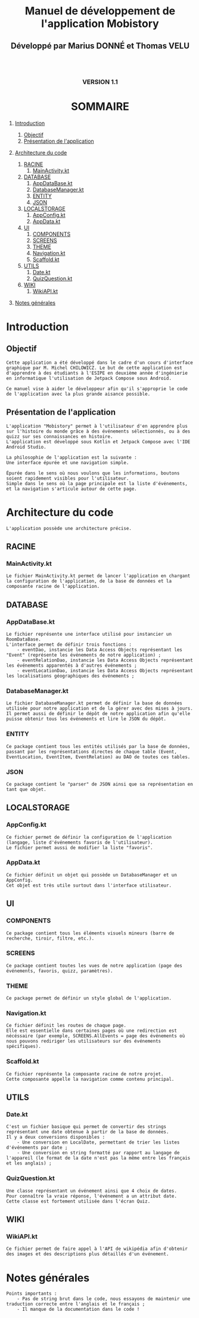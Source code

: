 <h1 align="center">Manuel de développement de l'application Mobistory</h1>
<h2 align="center">Développé par Marius DONNÉ et Thomas VELU</h2> 

<br>
<br>

<h3 align="center"> VERSION 1.1 </h3>

<div style="page-break-after: always;"></div>

<h1 align="center">SOMMAIRE</h1>

1. [Introduction](#introduction)  
    1. [Objectif](#objectif)  
	2. [Présentation de l'application](#présentation-de-lapplication)

2. [Architecture du code](#architecture-du-code)
    1. [RACINE](#racine)
        1. [MainActivity.kt](#mainactivitykt)
    2. [DATABASE](#database)
        1. [AppDataBase.kt](#appdatabasekt)
        2. [DatabaseManager.kt](#databasemanagerkt)
        3. [ENTITY](#entity)
        4. [JSON](#json)
    3. [LOCALSTORAGE](#localstorage)
        1. [AppConfig.kt](#appconfigkt)
        2. [AppData.kt](#appdatakt)
    4. [UI](#ui)
        1. [COMPONENTS](#components)
        2. [SCREENS](#screens)
        3. [THEME](#theme)
        4. [Navigation.kt](#navigationkt)
        5. [Scaffold.kt](#scaffoldkt)
    5. [UTILS](#utils)
        1. [Date.kt](#datekt)
        2. [QuizQuestion.kt](#quizquestionkt)
    6. [WIKI](#wiki)
        1. [WikiAPI.kt](#wikiapikt)

3. [Notes générales](#notes-générales)


<div style="page-break-after: always;"></div>

# Introduction

## Objectif

```
Cette application a été développé dans le cadre d'un cours d'interface graphique par M. Michel CHILOWICZ. Le but de cette application est d'apprendre à des étudiants à l'ESIPE en deuxième année d'ingénierie en informatique l'utilisation de Jetpack Compose sous Android.

Ce manuel vise à aider le développeur afin qu'il s'approprie le code de l'application avec la plus grande aisance possible.
```

## Présentation de l'application

```
L'application "Mobistory" permet à l'utilisateur d'en apprendre plus sur l'histoire du monde grâce à des événements sélectionnés, ou à des quizz sur ses connaissances en histoire.
L'application est développé sous Kotlin et Jetpack Compose avec l'IDE Android Studio.

La philosophie de l'application est la suivante :
Une interface épurée et une navigation simple.

Épurée dans le sens où nous voulons que les informations, boutons soient rapidement visibles pour l'utilisateur.
Simple dans le sens où la page principale est la liste d'événements, et la navigation s'articule autour de cette page.
```

<div style="page-break-after: always;"></div>

# Architecture du code

```
L'application possède une architecture précise.
```

## RACINE

### MainActivity.kt

```
Le fichier MainActivity.kt permet de lancer l'application en chargant la configuration de l'application, de la base de données et la composante racine de l'application.
```

## DATABASE

### AppDataBase.kt

```
Le fichier représente une interface utilisé pour instancier un RoomDataBase.
L'interface permet de définir trois fonctions :
    - eventDao, instancie les Data Access Objects représentant les "Event" (représente les événements de notre application) ;
    - eventRelationDao, instancie les Data Access Objects représentant les événements apparentés à d'autres événements ;
    - eventLocationDao, instancie les Data Access Objects représentant les localisations géographiques des événements ;
```

### DatabaseManager.kt

```
Le fichier DatabaseManager.kt permet de définir la base de données utilisée pour notre application et de la gérer avec des mises à jours.
Il permet aussi de définir le dépôt de notre application afin qu'elle puisse obtenir tous les événements et lire le JSON du dépôt.
```

### ENTITY

```
Ce package contient tous les entités utilisés par la base de données, passant par les représentations directes de chaque table (Event, EventLocation, EventItem, EventRelation) au DAO de toutes ces tables.
```

### JSON

```
Ce package contient le "parser" de JSON ainsi que sa représentation en tant que objet.
```

## LOCALSTORAGE

### AppConfig.kt

```
Ce fichier permet de définir la configuration de l'application (langage, liste d'événements favoris de l'utilisateur).
Le fichier permet aussi de modifier la liste "favoris".
```

### AppData.kt

```
Ce fichier définit un objet qui possède un DatabaseManager et un AppConfig.
Cet objet est très utile surtout dans l'interface utilisateur.
```

## UI

### COMPONENTS

```
Ce package contient tous les éléments visuels mineurs (barre de recherche, tiroir, filtre, etc.).
```

### SCREENS

```
Ce package contient toutes les vues de notre application (page des événements, favoris, quizz, paramètres).
```

### THEME

```
Ce package permet de définir un style global de l'application.
```

### Navigation.kt

```
Ce fichier définit les routes de chaque page.
Elle est essentielle dans certaines pages où une redirection est nécéssaire (par exemple, SCREENS.AllEvents = page des événements où nous pouvons rediriger les utilisateurs sur des événements spécifiques).
```

### Scaffold.kt

```
Ce fichier représente la composante racine de notre projet.
Cette composante appelle la navigation comme contenu principal.
```

## UTILS

### Date.kt

```
C'est un fichier basique qui permet de convertir des strings représentant une date obtenue à partir de la base de données.
Il y a deux conversions disponibles :
    - Une conversion en LocalDate, permettant de trier les listes d'événements par date ;
    - Une conversion en string formatté par rapport au langage de l'appareil (le format de la date n'est pas la même entre les français et les anglais) ;
```

### QuizQuestion.kt

```
Une classe représentant un événement ainsi que 4 choix de dates.
Pour connaître la vraie réponse, l'événement a un attribut date.
Cette classe est fortement utilisée dans l'écran Quiz.
```

## WIKI

### WikiAPI.kt

```
Ce fichier permet de faire appel à l'API de wikipédia afin d'obtenir des images et des descriptions plus détaillés d'un événement.
```

<div style="page-break-after: always;"></div>

# Notes générales

```
Points importants :
    - Pas de string brut dans le code, nous essayons de maintenir une traduction correcte entre l'anglais et le français ;
    - Il manque de la documentation dans le code !
```